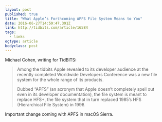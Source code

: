 ```yaml
---
layout: post 
published: true 
title: "What Apple’s Forthcoming APFS File System Means to You" 
date: 2016-06-27T14:59:47.391Z 
link: http://tidbits.com/article/16584 
tags:
  - links
ogtype: article 
bodyclass: post 
---
```


Michael Cohen, writing for TidBITS:

> Among the tidbits Apple revealed to its developer audience at the recently completed Worldwide Developers Conference was a new file system for the whole range of its products.
> 
> Dubbed “APFS” (an acronym that Apple doesn’t completely spell out even in its developer documentation), the file system is meant to replace HFS+, the file system that in turn replaced 1985’s HFS (Hierarchical File System) in 1998.

Important change coming with APFS in macOS Sierra.

